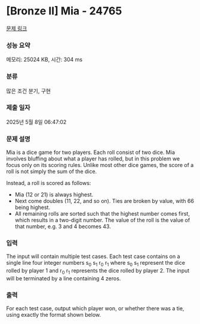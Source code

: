 # [Bronze II] Mia - 24765 

[문제 링크](https://www.acmicpc.net/problem/24765) 

### 성능 요약

메모리: 25024 KB, 시간: 304 ms

### 분류

많은 조건 분기, 구현

### 제출 일자

2025년 5월 8일 06:47:02

### 문제 설명

<p>Mia is a dice game for two players. Each roll consist of two dice. Mia involves bluffing about what a player has rolled, but in this problem we focus only on its scoring rules. Unlike most other dice games, the score of a roll is not simply the sum of the dice.</p>

<p>Instead, a roll is scored as follows:</p>

<ul>
	<li>Mia (12 or 21) is always highest.</li>
	<li>Next come doubles (11, 22, and so on). Ties are broken by value, with 66 being highest.</li>
	<li>All remaining rolls are sorted such that the highest number comes first, which results in a two-digit number. The value of the roll is the value of that number, e.g. 3 and 4 becomes 43.</li>
</ul>

### 입력 

 <p>The input will contain multiple test cases. Each test case contains on a single line four integer numbers s<sub>0</sub> s<sub>1</sub> r<sub>0</sub> r<sub>1</sub> where s<sub>0</sub> s<sub>1</sub> represent the dice rolled by player 1 and r<sub>0</sub> r<sub>1</sub> represents the dice rolled by player 2. The input will be terminated by a line containing 4 zeros.</p>

### 출력 

 <p>For each test case, output which player won, or whether there was a tie, using exactly the format shown below.</p>

